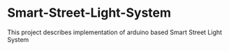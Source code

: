 # Smart-Street-Light-System
This project describes implementation of arduino based Smart Street Light System
